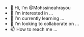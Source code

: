 - 👋 Hi, I’m @Mohssineahrayou
- 👀 I’m interested in ...
- 🌱 I’m currently learning ...
- 💞️ I’m looking to collaborate on ...
- 📫 How to reach me ...

<!---
Mohssineahrayou/Mohssineahrayou is a ✨ special ✨ repository because its `README.md` (this file) appears on your GitHub profile.
You can click the Preview link to take a look at your changes.
--->
